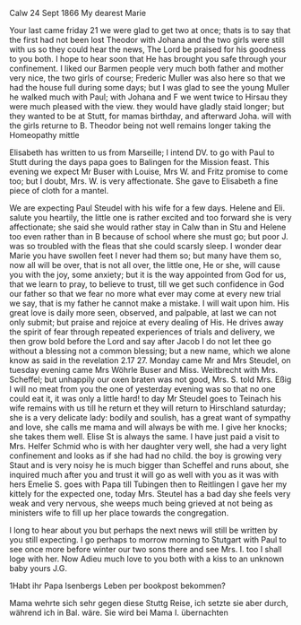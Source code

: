  Calw 24 Sept 1866
My dearest Marie

Your last came friday 21 we were glad to get two at once; thats is to say that the first had not been lost Theodor with Johana and the two girls were still with us so they could hear the news, The Lord be praised for his goodness to you both. I hope to hear soon that He has brought you safe through your confinement. I liked our Barmen people very much both father and mother very nice, the two girls of course; Frederic Muller was also here so that we had the house full during some days; but I was glad to see the young Muller he walked much with Paul; with Johana and F we went twice to Hirsau they were much pleased with the view. they would have gladly staid longer; but they wanted to be at Stutt, for mamas birthday, and afterward Joha. will with the girls returne to B. Theodor being not well remains longer taking the Homeopathy mittle

Elisabeth has written to us from Marseille; I intend DV. to go with Paul to Stutt during the days papa goes to Balingen for the Mission feast. This evening we expect Mr Buser with Louise, Mrs W. and Fritz promise to come too; but I doubt, Mrs. W. is very affectionate. She gave to Elisabeth a fine piece of cloth for a mantel.

We are expecting Paul Steudel with his wife for a few days. Helene and Eli. salute you heartily, the little one is rather excited and too forward she is very affectionate; she said she would rather stay in Calw than in Stu and Helene too even rather than in B because of school where she must go; but poor J. was so troubled with the fleas that she could scarsly sleep. I wonder dear Marie you have swollen feet I never had them so; but many have them so, now all will be over, that is not all over, the little one, He or she, will cause you with the joy, some anxiety; but it is the way appointed from God for us, that we learn to pray, to believe to trust, till we get such confidence in God our father so that we fear no more what ever may come at every new trial we say, that is my father he cannot make a mistake. I will wait upon him. His great love is daily more seen, observed, and palpable, at last we can not only submit; but praise and rejoice at every dealing of His. He drives away the spirit of fear through repeated experiences of trials and delivery, we then grow bold before the Lord and say after Jacob I do not let thee go without a blessing not a common blessing; but a new name, which we alone know as said in the revelation 2.17 
27. Monday came Mr and Mrs Steudel, on tuesday evening came Mrs Wöhrle Buser and Miss. Weitbrecht with Mrs. Scheffel; but unhappily our oxen braten was not good, Mrs. S. told Mrs. Eßig I will no meat from you the one of yesterday evening was so that no one could eat it, it was only a little hard! to day Mr Steudel goes to Teinach his wife remains with us till he return et they will return to Hirschland saturday; she is a very delicate lady: bodily and soulish, has a great want of sympathy and love, she calls me mama and will always be with me. I give her knocks; she takes them well. Elise St is always the same. I have just paid a visit to Mrs. Helfer Schmid who is with her daughter very well, she had a very light confinement and looks as if she had had no child. the boy is growing very Staut and is very noisy he is much bigger than Scheffel and runs about, she inquired much after you and trust it will go as well with you as it was with hers Emelie S. goes with Papa till Tubingen then to Reitlingen I gave her my kittely for the expected one, today Mrs. Steutel has a bad day she feels very weak and very nervous, she weeps much being grieved at not being as ministers wife to fill up her place towards the congregation.

I long to hear about you but perhaps the next news will still be written by you still expecting. I go perhaps to morrow morning to Stutgart with Paul to see once more before winter our two sons there and see Mrs. I. too I shall loge with her. Now Adieu much love to you both with a kiss to an unknown baby
 yours J.G.

1Habt ihr Papa Isenbergs Leben per bookpost bekommen?

Mama wehrte sich sehr gegen diese Stuttg Reise, ich setzte sie aber durch, während ich in Bal. wäre. Sie wird bei Mama I. übernachten
